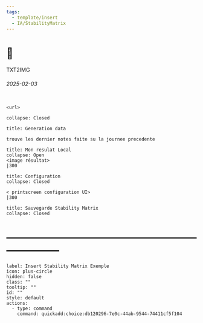 ```yaml
---
tags:
  - template/insert
  - IA/StabilityMatrix
---
```

# 🚧  
TXT2IMG
###### 2025-02-03


```embed

<url>
```

```ad-quote
collapse: Closed

title: Generation data

trouve les dernier notes faite su la journee precedente 

```

```ad-success
title: Mon resulat Local 
collapse: Open
<image résultat> 
|300
```

```ad-info
title: Configuration
collapse: Closed

< printscreen configuration UI>
|300
```

```ad-caution
title: Sauvegarde Stability Matrix
collapse: Closed

```

# ———————————————————————

```meta-bind-button
label: Insert Stability Matrix Exemple
icon: plus-circle
hidden: false
class: ""
tooltip: ""
id: ""
style: default
actions:
  - type: command
    command: quickadd:choice:db120296-7e0c-44ab-9544-74411cf5f104
```


